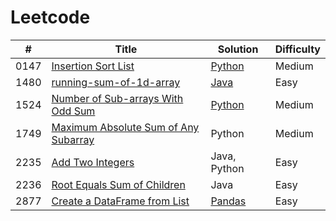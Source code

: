 # Leetcode

|#|Title|Solution|Difficulty|
|-|-----|--------|----------|
|0147|[Insertion Sort List](https://leetcode.com/problems/insertion-sort-list/description/)|[Python](/submissions/0147-insertion-sort-list/solution.py)|Medium|
|1480|[running-sum-of-1d-array](https://leetcode.com/problems/running-sum-of-1d-array/description/)|[Java](/submissions/1480-running-sum-of-1d-array/solution.java)|Easy|
|1524|[Number of Sub-arrays With Odd Sum](https://leetcode.com/problems/number-of-sub-arrays-with-odd-sum/description/)|[Python](/submissions/1524-number-of-sub-arrays-with-odd-sum/solution.py)|Medium|
|1749|[Maximum Absolute Sum of Any Subarray](https://leetcode.com/problems/maximum-absolute-sum-of-any-subarray/description/)|Python|Medium|
|2235|[Add Two Integers](https://leetcode.com/problems/add-two-integers/)|Java, Python|Easy|
|2236|[Root Equals Sum of Children](https://leetcode.com/problems/root-equals-sum-of-children/description/)|Java|Easy|
|2877|[Create a DataFrame from List](https://leetcode.com/problems/create-a-dataframe-from-list/description/)|[Pandas](/submissions/2877-create-a-dataframe-from-list/solution.py)|Easy|
